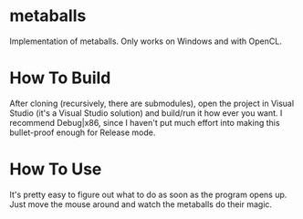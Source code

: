 # metaballs
Implementation of metaballs. Only works on Windows and with OpenCL.

# How To Build
After cloning (recursively, there are submodules), open the project in Visual Studio (it's a Visual Studio solution) and build/run it how ever you want. I recommend Debug|x86, since I haven't put much effort into making this bullet-proof enough for Release mode.

# How To Use
It's pretty easy to figure out what to do as soon as the program opens up. Just move the mouse around and watch the metaballs do their magic.
